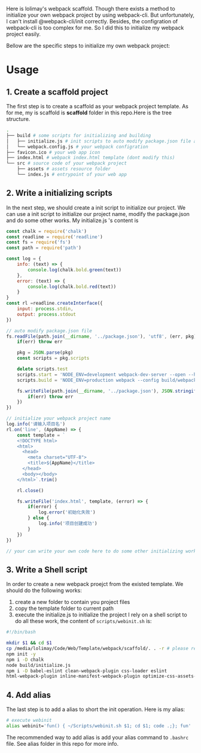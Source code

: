 Here is lolimay's webpack scaffold. Though there exists a method to initialize your own webpack project by using webpack-cli.
But unfortunately, I can't install @webpack-cli/init correctly. Besides, the configration of webpack-cli is too complex for me.
So I did this to initialize my webpack project easily.

Bellow are the specific steps to initialize my own webpack project:

# Usage
## 1. Create a scaffold project
The first step is to create a scaffold as your webpack project template. As for me, my is scaffold is **scaffold** folder in this repo.Here is the tree structure.
````bash
.
├── build # some scripts for initializing and building
│   ├── initialize.js # init scripts to auto modify package.json file and generate your project name (web app title)
│   └── webpack.config.js # your webpack configration
├── favicon.ico # your web app icon
├── index.html # webpack index.html template (dont modify this)
└── src # source code of your webpack project
    ├── assets # assets resource folder
    └── index.js # entrypoint of your web app
````

## 2. Write a initializing scripts
In the next step, we should create a init script to initialize our project. We can use a init script to initialize our project name, modify the package.json and do some other works. My initialize.js 's content is
````js
const chalk = require('chalk')
const readline = require('readline')
const fs = require('fs')
const path = require('path')

const log = {
    info: (text) => {
        console.log(chalk.bold.green(text))
    },
    error: (text) => {
        console.log(chalk.bold.red(text))
    }
}
const rl =readline.createInterface({
    input: process.stdin,
    output: process.stdout
})

// auto modify package.json file
fs.readFile(path.join(__dirname, '../package.json'), 'utf8', (err, pkg) => {
    if(err) throw err

    pkg = JSON.parse(pkg)
    const scripts = pkg.scripts

    delete scripts.test
    scripts.start = 'NODE_ENV=development webpack-dev-server --open --hot --config build/webpack.config.js'
    scripts.build = 'NODE_ENV=production webpack --config build/webpack.config.js'

    fs.writeFile(path.join(__dirname, '../package.json'), JSON.stringify(pkg, null, 4), (err) => {
        if(err) throw err
    })
})

// initialize your webpack project name
log.info('请输入项目名')
rl.on('line', (AppName) => {
    const template = `
    <!DOCTYPE html>
    <html>
      <head>
        <meta charset="UTF-8">
        <title>${AppName}</title>
      </head>
      <body></body>
    </html>`.trim()

    rl.close()

    fs.writeFile('index.html', template, (error) => {
        if(error) {
            log.error('初始化失败')
        } else {
            log.info('项目创建成功')
        }
    })
})

// your can write your own code here to do some other initializing works
````
## 3. Write a Shell script
In order to create a new webpack proejct from the existed template. We should do the following works: 
1. create a new folder to contain you project files
2. copy the template folder to current path
3. execute the initialize.js to initialize the project
I rely on a shell script to do all these work, the content of `scripts/webinit.sh` is:
````bash
#!/bin/bash

mkdir $1 && cd $1
cp /media/lolimay/Code/Web/Template/webpack/scaffold/. . -r # please replace the path to your own webpack template path
npm init -y
npm i -D chalk
node build/initialize.js
npm i -D babel-eslint clean-webpack-plugin css-loader eslint
html-webpack-plugin inline-manifest-webpack-plugin optimize-css-assets-webpack-plugin style-loader uglifyjs-webpack-plugin webpack webpack-cli webpack-dev-server webpack-merge copy-webpack-plugin
````
## 4. Add alias
The last step is to add a alias to short the init operation. Here is my alias:
````bash
# execute webinit
alias webinit='fun() { ~/Scripts/webinit.sh $1; cd $1; code .;}; fun'
````
The recommended way to add alias is add your alias command to `.bashrc ` file. See alias folder in this repo for more info.